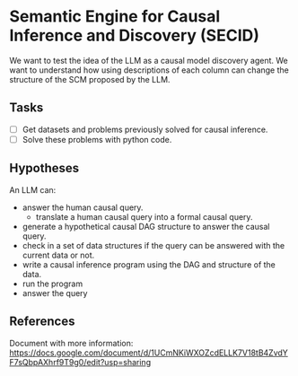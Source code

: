 # Semantic Engine for Causal Inference and Discovery (SECID)
We want to test the idea of the LLM as a causal model discovery agent. We want to understand how using descriptions of each column can change the structure of the SCM proposed by the LLM. 

## Tasks
- [ ] Get datasets and problems previously solved for causal inference.
- [ ] Solve these problems with python code.

## Hypotheses

An LLM can:
- answer the human causal query.
  - translate a human causal query into a formal causal query.
- generate a hypothetical causal DAG structure to answer the causal query.
- check in a set of data structures if the query can be answered with the current data or not.
- write a causal inference program using the DAG and structure of the data.
- run the program
- answer the query


## References

Document with more information: https://docs.google.com/document/d/1UCmNKiWXOZcdELLK7V18tB4ZvdYF7sQbpAXhrf9T9g0/edit?usp=sharing 
